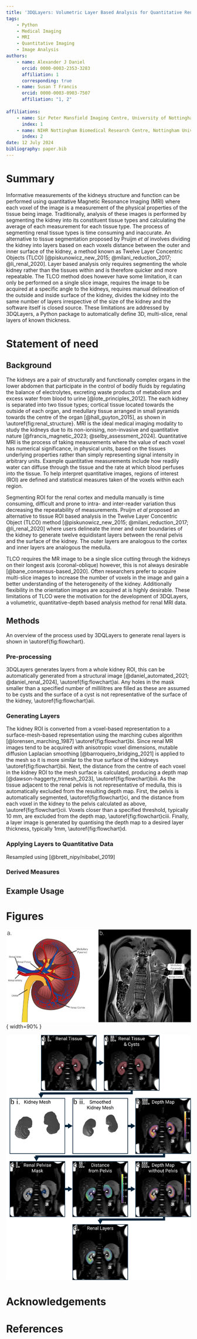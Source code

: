```yaml
---
title: '3DQLayers: Volumetric Layer Based Analysis for Quantitative Renal MRI'
tags:
    - Python
    - Medical Imaging
    - MRI
    - Quantitative Imaging
    - Image Analysis
authors:
    - name: Alexander J Daniel
      orcid: 0000-0003-2353-3283
      affiliation: 1
      corresponding: true
    - name: Susan T Francis
      orcid: 0000-0003-0903-7507
      affiliation: "1, 2"

affiliations: 
    - name: Sir Peter Mansfield Imaging Centre, University of Nottingham, Nottingham, United Kingdom
      index: 1
    - name: NIHR Nottingham Biomedical Research Centre, Nottingham University Hospitals NHS Trust and the University of Nottingham, Nottingham, United Kingdom
      index: 2
date: 12 July 2024
bibliography: paper.bib
---
```


# Summary
Informative measurements of the kidneys structure and function can be performed using quantitative Magnetic Resonance Imaging (MRI) where each voxel of the image is a measurement of the physical properties of the tissue being image. Traditionally, analysis of these images is performed by segmenting the kidney into its constituent tissue types and calculating the average of each measurement for each tissue type. The process of segmenting renal tissue types is time consuming and inaccurate.
An alternative to tissue segmentation proposed by Pruijm _et al_ involves dividing the kidney into layers based on each voxels distance between the outer and inner surface of the kidney, a method known as Twelve Layer Concentric Objects (TLCO) [@piskunowicz_new_2015; @milani_reduction_2017; @li_renal_2020]. Layer based analysis only requires segmenting the whole kidney rather than the tissues within and is therefore quicker and more repeatable. The TLCO method does however have some limitation, it can only be performed on a single slice image, requires the image to be acquired at a specific angle to the kidneys, requires manual delineation of the outside and inside surface of the kidney, divides the kidney into the same number of layers irrespective of the size of the kidney and the software itself is closed source.
These limitations are addressed by 3DQLayers, a Python package to automatically define 3D, multi-slice, renal layers of known thickness.

# Statement of need
## Background
The kidneys are a pair of structurally and functionally complex organs in the lower abdomen that participate in the control of bodily fluids by regulating the balance of electrolytes, excreting waste products of metabolism and excess water from blood to urine [@lote_principles_2012]. The each kidney is separated into two tissue types; cortical tissue located towards the outside of each organ, and medullary tissue arranged in small pyramids towards the centre of the organ [@hall_guyton_2015], as shown in \autoref{fig:renal_structure}. MRI is the ideal medical imaging modality to study the kidneys due to its non-ionising, non-invasive and quantitative nature [@francis_magnetic_2023; @selby_assessment_2024]. Quantitative MRI is the process of taking measurements where the value of each voxel has numerical significance, in physical units, based on the tissues underlying properties rather than simply representing signal intensity in arbitrary units. Example quantitative measurements include how readily water can diffuse through the tissue and the rate at which blood perfuses into the tissue. To help interpret quantitative images, regions of interest (ROI) are defined and statistical measures taken of the voxels within each region. 

Segmenting ROI for the renal cortex and medulla manually is time consuming, difficult and prone to intra- and inter-reader variation thus decreasing the repeatability of measurements. Pruijm _et al_ proposed an alternative to tissue ROI based analysis in the Twelve Layer Concentric Object (TLCO) method [@piskunowicz_new_2015; @milani_reduction_2017; @li_renal_2020] where users delineate the inner and outer boundaries of the kidney to generate twelve equidistant layers between the renal pelvis and the surface of the kidney. The outer layers are analogous to the cortex and inner layers are analogous the medulla.

TLCO requires the MR image to be a single slice cutting through the kidneys on their longest axis (coronal-oblique) however, this is not always desirable [@bane_consensus-based_2020]. Often researchers prefer to acquire multi-slice images to increase the number of voxels in the image and gain a better understanding of the heterogeneity of the kidney. Additionally flexibility in the orientation images are acquired at is highly desirable. These limitations of TLCO were the motivation for the development of 3DQLayers, a volumetric, quantitative-depth based analysis method for renal MRI data.

## Methods
An overview of the process used by 3DQLayers to generate renal layers is shown in \autoref{fig:flowchart}.

### Pre-processing
3DQLayers generates layers from a whole kidney ROI, this can be automatically generated from a structural image [@daniel_automated_2021; @daniel_renal_2024], \autoref{fig:flowchart}ai. Any holes in the mask smaller than a specified number of millilitres are filled as these are assumed to be cysts and the surface of a cyst is not representative of the surface of the kidney, \autoref{fig:flowchart}aii.

### Generating Layers
The kidney ROI is converted from a voxel-based representation to a surface-mesh-based representation using the marching cubes algorithm [@lorensen_marching_1987] \autoref{fig:flowchart}bi. Since renal MR images tend to be acquired with anisotropic voxel dimensions, mutable diffusion Laplacian smoothing [@barroqueiro_bridging_2021] is applied to the mesh so it is more similar to the true surface of the kidneys \autoref{fig:flowchart}bii. Next, the distance from the centre of each voxel in the kidney ROI to the mesh surface is calculated, producing a depth map [@dawson-haggerty_trimesh_2023], \autoref{fig:flowchart}biii. As the tissue adjacent to the renal pelvis is not representative of medulla, this is automatically excluded from the resulting depth map. First, the pelvis is automatically segmented, \autoref{fig:flowchart}ci, and the distance from each voxel in the kidney to the pelvis calculated as above, \autoref{fig:flowchart}cii. Voxels closer than a specified threshold, typically 10 mm, are excluded from the depth map, \autoref{fig:flowchart}ciii. Finally, a layer image is generated by quantising the depth map to a desired layer thickness, typically 1mm, \autoref{fig:flowchart}d.

### Applying Layers to Quantitative Data
Resampled using [@brett_nipy/nibabel_2019]

### Derived Measures

## Example Usage


# Figures
![a) A schematic of the kidneys showing the renal cortex and medullary pyramids. b) An anatomical MR Image of the abdomen showing the kidneys with the renal cortex appearing as a light band towards the outside of the kidneys and medullary pyramids as darker patches towards the centre of the kidneys. \label{fig:renal_structure}](kidney_overview.png){ width=90% }

![The mask from the T2-weighted FSE scan (a i) has any cysts filled (a ii) and is converted into a smooth mesh representing the renal surface (b i and ii). The distance (in mm) from each voxel to the surface of the mesh is calculated (b iii). The renal pelvis is segmented (c i) and any tissue within 10 mm (c ii) of the pelvis is excluded from the depth map (c iii). The tissue is then grouped into layers of a desired thickness, here shown as 5 mm layers for illustrative purposes (d). \label{fig:flowchart}](flowchart.png)

# Acknowledgements

# References